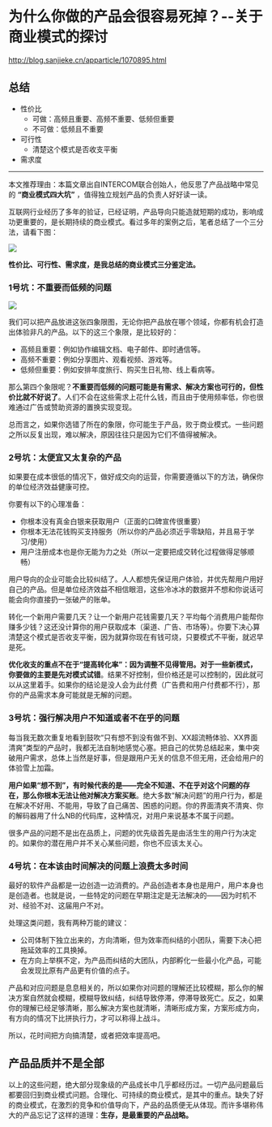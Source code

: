 # 为什么你做的产品会很容易死掉？--关于商业模式的探讨
http://blog.sanjieke.cn/apparticle/1070895.html

## 总结
- 性价比
    - 可做：高频且重要、高频不重要、低频但重要
    - 不可做：低频且不重要
- 可行性
    - 清楚这个模式是否收支平衡
- 需求度

---

本文推荐理由：本篇文章出自INTERCOM联合创始人，他反思了产品战略中常见的 **“商业模式四大坑”** ，值得独立规划产品的负责人好好读一读。

互联网行业经历了多年的验证，已经证明，产品导向只能造就短期的成功，影响成功更重要的，是长期持续的商业模式。看过多年的案例之后，笔者总结了一个三分法，请看下图：

![](http://cdn.sanjieke.cn/upload/image/160926/57e8b1ca2fa2c.png)

**性价比、可行性、需求度，是我总结的商业模式三分鉴定法。**

### 1号坑：不重要而低频的问题
![](http://cdn.sanjieke.cn/upload/image/160926/57e8b21204b3e.png)

我们可以把产品放进这张四象限图，无论你把产品放在哪个领域，你都有机会打造出体验非凡的产品。以下的这三个象限，是比较好的：

- 高频且重要：例如协作编辑文档、电子邮件、即时通信等。
- 高频不重要：例如分享图片、观看视频、游戏等。
- 低频但重要：例如安排年度旅行、购买生日礼物、线上看病等。

那么第四个象限呢？**不重要而低频的问题可能是有需求、解决方案也可行的，但性价比就不好说了**。人们不会在这些需求上花什么钱，而且由于使用频率低，你也很难通过广告或赞助资源的置换实现变现。

总而言之，如果你选错了所在的象限，你可能生于产品，败于商业模式。一些问题之所以反复出现，难以解决，原因往往只是因为它们不值得被解决。

### 2号坑：太便宜又太复杂的产品
如果要在成本很低的情况下，做好成交向的运营，你需要遵循以下的方法，确保你的单位经济效益健康可控。

你要有以下的心理准备：

- 你根本没有真金白银来获取用户（正面的口碑宣传很重要）
- 你根本无法花钱购买支持服务（所以你的产品必须近乎零缺陷，并且易于学习/使用）
- 用户注册成本也是你无能为力之处（所以一定要把成交转化过程做得足够顺畅）

用户导向的企业可能会比较纠结了。人人都想先保证用户体验，并优先帮用户用好自己的产品。但是单位经济效益不相信眼泪，这些冷冰冰的数据并不想和你说话可能会向你直接扔一张破产的账单。

转化一个新用户需要几天？让一个新用户花钱需要几天？平均每个消费用户能帮你赚多少钱？这还没计算你的用户获取成本（渠道、广告、市场等）。你要下决心算清楚这个模式是否收支平衡，因为就算你现在有钱可烧，只要模式不平衡，就迟早是死。

**优化收支的重点不在于“提高转化率”：因为调整不见得管用。对于一些新模式，你要做的主要是先对模式试错**。结果不好控制，但价格还是可以控制的，因此就可以从这里着手。如果你的结论是没人会为此付费（广告费和用户付费都不行），那你的产品需求本身可能就是无解的问题。

### 3号坑：强行解决用户不知道或者不在乎的问题
每当我无数次重复地看到鼓吹“只有想不到没有做不到、XX超流畅体验、XX界面清爽”类型的产品时，我都无法自制地感觉心塞。把自己的优势总结起来，集中突破用户需求，总体上当然是好事，但是跟用户无关的信息不但无用，还会给用户的体验雪上加霜。

**用户如果“想不到”，有时候代表的是——完全不知道、不在乎对这个问题的存在，那么你根本无法让他对解决方案买账**。绝大多数“解决问题”的用户行为，都是在解决不好用、不能用，导致了自己痛苦、困惑的问题。你的界面清爽不清爽、你的解码器用了什么NB的代码库，这种情况，对用户来说基本不属于问题。

很多产品的问题不是出在品质上，问题的优先级首先是由活生生的用户行为决定的。如果你的潜在用户并不关心某些问题，你也不应该太关心。

### 4号坑：在本该由时间解决的问题上浪费太多时间
最好的软件产品都是一边创造一边消费的。产品创造者本身也是用户，用户本身也是创造者。也就是说，一些特定的问题在早期注定是无法解决的——因为时机不对、经验不对、这届用户不对。

处理这类问题，我有两种万能的建议：

- 公司体制下独立出来的，方向清晰，但为效率而纠结的小团队，需要下决心把拖延效率的工具换掉。
- 在方向上举棋不定，为产品而纠结的大团队，内部孵化一些最小化产品，可能会发现比原有产品更有价值的点子。

产品和对应问题是息息相关的，所以如果你对问题的理解还比较模糊，那么你的解决方案自然就会模糊，模糊导致纠结，纠结导致停滞，停滞导致死亡。反之，如果你的理解已经足够清晰，那么解决方案也就清晰，清晰形成方案，方案形成方向，有方向的情况下比拼执行力，才可以称得上战斗。

所以，花时间把方向搞清楚，或者把效率提高吧。

## 产品品质并不是全部
以上的这些问题，绝大部分现象级的产品成长中几乎都经历过。一切产品问题最后都要回归到商业模式问题。合理化、可持续的商业模式，是其中的重点。缺失了好的商业模式，在激烈的竞争和价值导向下，产品的品质便无从体现。而许多堪称伟大的产品忘记了这样的道理：**生存，是最重要的产品战略。**
